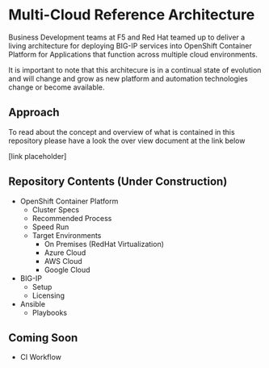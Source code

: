 # Multi-Cloud Reference Architecture

Business Development teams at F5 and Red Hat teamed up to deliver a living architecture for deploying BIG-IP services into OpenShift Container Platform for Applications that function across multiple cloud environments.

It is important to note that this architecure is in a continual state of evolution and will change and grow as new platform and automation technologies change or become available.

## Approach

To read about the concept and overview of what is contained in this repository please have a look the over view document at the link below

[link placeholder]

## Repository Contents (Under Construction)

* OpenShift Container Platform
    * Cluster Specs
    * Recommended Process
    * Speed Run
    * Target Environments
      * On Premises (RedHat Virtualization)
      * Azure Cloud
      * AWS Cloud
      * Google Cloud
* BIG-IP
    * Setup
    * Licensing
* Ansible
    * Playbooks
        
## Coming Soon
* CI Workflow
